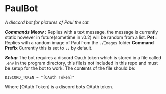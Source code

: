 # PaulBot
*A discord bot for pictures of Paul the cat.*

___Commands___
**Meow :**
Replies with a text message, the message is currently static however in future(sometime in v0.2) will be random from a list.
**Pet :**
Replies with a random image of Paul from the `./Images` folder
**Command Prefix**
Currently this is set to `;;` by default. 

___Setup___
The bot requires a discord Oauth token which is stored in a file called `.env` in the program directory, this file is not included in this repo and must be setup for the bot to work. The contents of the file should be:

`DISCORD_TOKEN = "[OAuth Token]"`

Where [OAuth Token] is a discord bot’s OAuth token.


